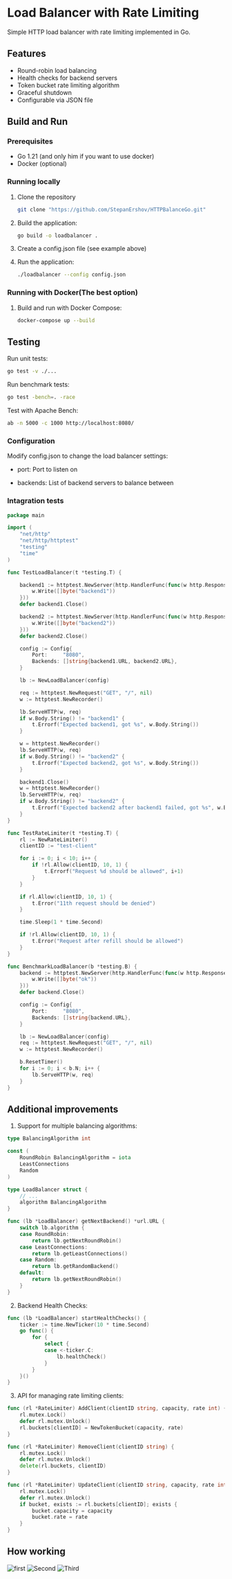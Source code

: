# Load Balancer with Rate Limiting

Simple HTTP load balancer with rate limiting implemented in Go.

## Features

- Round-robin load balancing
- Health checks for backend servers
- Token bucket rate limiting algorithm
- Graceful shutdown
- Configurable via JSON file

## Build and Run

### Prerequisites

- Go 1.21 (and only him if you want to use docker)
- Docker (optional)

### Running locally

1. Clone the repository
	```bash 
	git clone "https://github.com/StepanErshov/HTTPBalanceGo.git"
	```

2. Build the application:

   ```bash
   go build -o loadbalancer .
   ```
3. Create a config.json file (see example above)
4. Run the application:

    ```bash
    ./loadbalancer --config config.json
    ```

### Running with Docker(The best option)

1. Build and run with Docker Compose:
    ```bash
    docker-compose up --build
    ```

## Testing

Run unit tests:
```bash
go test -v ./...
```

Run benchmark tests:
```bash
go test -bench=. -race
```

Test with Apache Bench:
```bash
ab -n 5000 -c 1000 http://localhost:8080/
```

### Configuration

Modify config.json to change the load balancer settings:

- port: Port to listen on

- backends: List of backend servers to balance between

### Intagration tests

```go
package main

import (
	"net/http"
	"net/http/httptest"
	"testing"
	"time"
)

func TestLoadBalancer(t *testing.T) {

	backend1 := httptest.NewServer(http.HandlerFunc(func(w http.ResponseWriter, r *http.Request) {
		w.Write([]byte("backend1"))
	}))
	defer backend1.Close()

	backend2 := httptest.NewServer(http.HandlerFunc(func(w http.ResponseWriter, r *http.Request) {
		w.Write([]byte("backend2"))
	}))
	defer backend2.Close()

	config := Config{
		Port:     "8080",
		Backends: []string{backend1.URL, backend2.URL},
	}

	lb := NewLoadBalancer(config)

	req := httptest.NewRequest("GET", "/", nil)
	w := httptest.NewRecorder()

	lb.ServeHTTP(w, req)
	if w.Body.String() != "backend1" {
		t.Errorf("Expected backend1, got %s", w.Body.String())
	}

	w = httptest.NewRecorder()
	lb.ServeHTTP(w, req)
	if w.Body.String() != "backend2" {
		t.Errorf("Expected backend2, got %s", w.Body.String())
	}

	backend1.Close()
	w = httptest.NewRecorder()
	lb.ServeHTTP(w, req)
	if w.Body.String() != "backend2" {
		t.Errorf("Expected backend2 after backend1 failed, got %s", w.Body.String())
	}
}

func TestRateLimiter(t *testing.T) {
	rl := NewRateLimiter()
	clientID := "test-client"

	for i := 0; i < 10; i++ {
		if !rl.Allow(clientID, 10, 1) {
			t.Errorf("Request %d should be allowed", i+1)
		}
	}

	if rl.Allow(clientID, 10, 1) {
		t.Error("11th request should be denied")
	}

	time.Sleep(1 * time.Second)

	if !rl.Allow(clientID, 10, 1) {
		t.Error("Request after refill should be allowed")
	}
}

func BenchmarkLoadBalancer(b *testing.B) {
	backend := httptest.NewServer(http.HandlerFunc(func(w http.ResponseWriter, r *http.Request) {
		w.Write([]byte("ok"))
	}))
	defer backend.Close()

	config := Config{
		Port:     "8080",
		Backends: []string{backend.URL},
	}

	lb := NewLoadBalancer(config)
	req := httptest.NewRequest("GET", "/", nil)
	w := httptest.NewRecorder()

	b.ResetTimer()
	for i := 0; i < b.N; i++ {
		lb.ServeHTTP(w, req)
	}
}
```

## Additional improvements

1. Support for multiple balancing algorithms:
```go
type BalancingAlgorithm int

const (
	RoundRobin BalancingAlgorithm = iota
	LeastConnections
	Random
)

type LoadBalancer struct {
	// ...
	algorithm BalancingAlgorithm
}

func (lb *LoadBalancer) getNextBackend() *url.URL {
	switch lb.algorithm {
	case RoundRobin:
		return lb.getNextRoundRobin()
	case LeastConnections:
		return lb.getLeastConnections()
	case Random:
		return lb.getRandomBackend()
	default:
		return lb.getNextRoundRobin()
	}
}
```

2. Backend Health Checks:

```go
func (lb *LoadBalancer) startHealthChecks() {
	ticker := time.NewTicker(10 * time.Second)
	go func() {
		for {
			select {
			case <-ticker.C:
				lb.healthCheck()
			}
		}
	}()
}
```

3. API for managing rate limiting clients:

```go
func (rl *RateLimiter) AddClient(clientID string, capacity, rate int) {
	rl.mutex.Lock()
	defer rl.mutex.Unlock()
	rl.buckets[clientID] = NewTokenBucket(capacity, rate)
}

func (rl *RateLimiter) RemoveClient(clientID string) {
	rl.mutex.Lock()
	defer rl.mutex.Unlock()
	delete(rl.buckets, clientID)
}

func (rl *RateLimiter) UpdateClient(clientID string, capacity, rate int) {
	rl.mutex.Lock()
	defer rl.mutex.Unlock()
	if bucket, exists := rl.buckets[clientID]; exists {
		bucket.capacity = capacity
		bucket.rate = rate
	}
}
```

## How working

![first](/pictures/image.png)
![Second](/pictures/image1.png) 
![Third](/pictures/image2.png)
